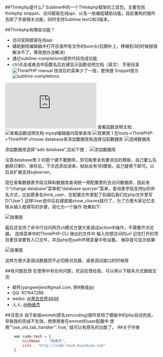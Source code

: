 ##Thinkphp是什么?
Sublime中的一个THinkphp框架的工具包，主要包括thinkphp snippet、访问框架在线api、以及一些编程辅助功能。目前重构的插件去除了手册相关功能，同时支持Sublime text2和3版本。

##Thinkphp有哪些功能？

*  访问官网框架在线api
*  辅助删除编辑器中打开目录所有文件的bom头(后期补上，移植到3的时候报错解决不了，等我想办法解决)
*  通过sublime-completions提供代码完成功能
*  ctrl点击或者选中函数名后右键显示函数说明文档（英文）
手册目录
![ThinkPHP manual](http://www.thinkphp.cn/Uploads/editor/2013-07-14/51e25dad0bc2b.jpg)
改进后的菜单少了一层，更快捷
Snippet提示
![sublime-completions](http://www.thinkphp.cn/Uploads/editor/2013-07-14/51e25e9621c58.png)

![视频: 用Sublime text2的Thinkphp插件 像zencoding)一样快速开发TP](http://v.youku.com/v_show/id_XNTA1NjE2MTM2.html)
查看函数说明文档
![查看函数说明文档](http://ww3.sinaimg.cn/mw1024/50075709jw1e5r7cp53hcj20n60brq57.jpg "查看函数说明文档")
mysql编辑器内简单查询
![效果图](http://ww2.sinaimg.cn/mw1024/50075709jw1e61cpyt7esj20vc0nbq7p.jpg "效果图")
1.在tools->ThinkPHP->ThinkPHP choose database来添加数据库和选择当前数据库
![选择数据库](http://ww2.sinaimg.cn/mw1024/50075709jw1e61cpzgtwpj20e304tmxg.jpg "选择数据库")

添加数据库选择"add database",后如下图：
![添加数据库](http://ww2.sinaimg.cn/mw1024/50075709jw1e61cpzwnbqj20j10hv0ul.jpg)

注意database里 0 的那个键不要删除，剪切板里会有要添加的模板，自己要么先删除只剩0，保存后。下次选添加进来，粘贴会有1的模板，自己替换下即可。以后会扩展支持sqlserver。

现在查看数据表字段注释和数据库查询统一用配置里的去访问数据库，因此有个“change database”菜单和“database queryer”菜单，查询表字段支持tp的命名方式，比如原表名think_user，在配置文件里配了前缀后我们在php文件里写D('User') 这样User选中后右键直接show_cloums就行了，为了方便大家记忆去除从输入框填写的步骤，简化为一个操作
效果如下:

![效果图](http://www.thinkphp.cn/Uploads/editor/2012-12-10/50c56b7fd4e97.png)

最后还支持了命令行访问网页cli模式方便大家调试action中操作，不需要开浏览器。
选择菜单中的ThinkPHP-CLI 弹出的文件中 输入你想访问的url 记住打开的项目更目录要有入口文件，并且php在path环境变量中有设置。
保存就可显示结果:

![效果图](http://www.thinkphp.cn/Uploads/editor/2013-07-14/51e2689cce54a.png)

这样方便大家调试数据而不必切换浏览器，或者调试接口的时候用


##有问题反馈
在使用中有任何问题，欢迎反馈给我，可以用以下联系方式跟我交流

* 邮件(yangweijiest#gmail.com, 把#换成@)
* QQ: 917647288
* weibo: [@黑白世界4648](http://weibo.com/1342658313)
* 人人: [@杨维杰](http://www.renren.com/247050624)

##注意点
由于新版emmet(原名zencoding)插件禁用了模板中的php自动完成，导致我的完成不生效。想使用者在emmet的user配置中 使用'"use_old_tab_handler": true,' 就可以有原先的功能了。
##关于作者

```javascript
	var code-tech = {
		nickName  : "杨维杰",
		site : "http://code-tech.diandian.com"
	}
```
